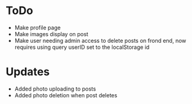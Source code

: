# ToDo

- Make profile page
- Make images display on post
- Make user needing admin access to delete posts on frond end, now requires using query userID set to the localStorage id  

# Updates

- Added photo uploading to posts
- Added photo deletion when post deletes
